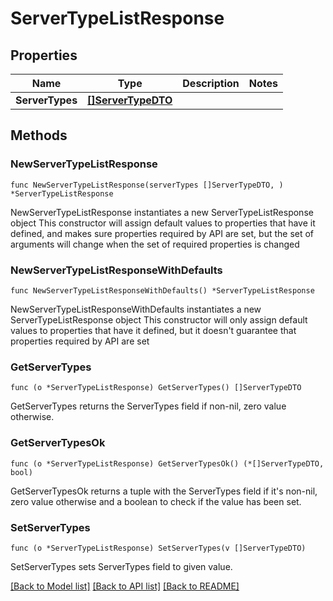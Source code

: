 # ServerTypeListResponse

## Properties

Name | Type | Description | Notes
------------ | ------------- | ------------- | -------------
**ServerTypes** | [**[]ServerTypeDTO**](ServerTypeDTO.md) |  | 

## Methods

### NewServerTypeListResponse

`func NewServerTypeListResponse(serverTypes []ServerTypeDTO, ) *ServerTypeListResponse`

NewServerTypeListResponse instantiates a new ServerTypeListResponse object
This constructor will assign default values to properties that have it defined,
and makes sure properties required by API are set, but the set of arguments
will change when the set of required properties is changed

### NewServerTypeListResponseWithDefaults

`func NewServerTypeListResponseWithDefaults() *ServerTypeListResponse`

NewServerTypeListResponseWithDefaults instantiates a new ServerTypeListResponse object
This constructor will only assign default values to properties that have it defined,
but it doesn't guarantee that properties required by API are set

### GetServerTypes

`func (o *ServerTypeListResponse) GetServerTypes() []ServerTypeDTO`

GetServerTypes returns the ServerTypes field if non-nil, zero value otherwise.

### GetServerTypesOk

`func (o *ServerTypeListResponse) GetServerTypesOk() (*[]ServerTypeDTO, bool)`

GetServerTypesOk returns a tuple with the ServerTypes field if it's non-nil, zero value otherwise
and a boolean to check if the value has been set.

### SetServerTypes

`func (o *ServerTypeListResponse) SetServerTypes(v []ServerTypeDTO)`

SetServerTypes sets ServerTypes field to given value.



[[Back to Model list]](../README.md#documentation-for-models) [[Back to API list]](../README.md#documentation-for-api-endpoints) [[Back to README]](../README.md)


